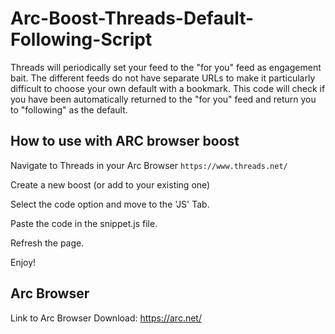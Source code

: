 # Arc-Boost-Threads-Default-Following-Script
Threads will periodically set your feed to the "for you" feed as engagement bait. The different feeds do not have separate URLs to make it particularly difficult to choose your own default with a bookmark. This code will check if you have been automatically returned to the "for you" feed and return you to "following" as the default.

## How to use with ARC browser boost
Navigate to Threads in your Arc Browser
```https://www.threads.net/```

Create a new boost (or add to your existing one)

Select the code option and move to the 'JS' Tab.

Paste the code in the snippet.js file.

Refresh the page.

Enjoy!

## Arc Browser
Link to Arc Browser Download: https://arc.net/
